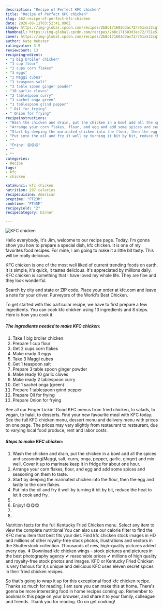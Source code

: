 ```yaml
---
description: "Recipe of Perfect KFC chicken"
title: "Recipe of Perfect KFC chicken"
slug: 662-recipe-of-perfect-kfc-chicken
date: 2020-08-11T03:52:41.896Z
image: https://img-global.cpcdn.com/recipes/2b8c171603d3ac72/751x532cq70/kfc-chicken-recipe-main-photo.jpg
thumbnail: https://img-global.cpcdn.com/recipes/2b8c171603d3ac72/751x532cq70/kfc-chicken-recipe-main-photo.jpg
cover: https://img-global.cpcdn.com/recipes/2b8c171603d3ac72/751x532cq70/kfc-chicken-recipe-main-photo.jpg
author: Kate Webster
ratingvalue: 3.9
reviewcount: 13
recipeingredient:
- "1 big broiler chicken"
- "1 cup flour"
- "2 cups corn flakes"
- "3 eggs"
- "3 Maggi cubes"
- "1 teaspoon salt"
- "3 table spoon ginger powder"
- "10 garlic cloves"
- "2 tablespoon curry"
- "1 sachet onga green"
- "1 tablespoon grind pepper"
- " Oil for frying"
- " Onion for frying"
recipeinstructions:
- "Wash the chicken and drain, put the chicken in a bowl add all the spices and seasoning(Maggi, salt, curry, onga, pepper, garlic, ginger) and mix well, Cover it up to marinate keep it in fridge for about one hour."
- "Arrange your corn flakes, flour, and egg and add some spices and seasoning on them to taste."
- "Start by deeping the marinated chicken into the flour, then the egg and lastly to the corn flakes."
- "Put into the oil and fry it well by turning it bit by bit, reduce the heat to let it cook and fry."
- ""
- "Enjoy! 😋😋😋"
- ""
- ""
categories:
- Recipe
tags:
- kfc
- chicken

katakunci: kfc chicken 
nutrition: 297 calories
recipecuisine: American
preptime: "PT23M"
cooktime: "PT45M"
recipeyield: "2"
recipecategory: Dinner

---
```



![KFC chicken](https://img-global.cpcdn.com/recipes/2b8c171603d3ac72/751x532cq70/kfc-chicken-recipe-main-photo.jpg)

Hello everybody, it's Jim, welcome to our recipe page. Today, I'm gonna show you how to prepare a special dish, kfc chicken. It is one of my favorites food recipes. For mine, I am going to make it a little bit tasty. This will be really delicious.

KFC chicken is one of the most well liked of current trending foods on earth. It is simple, it's quick, it tastes delicious. It's appreciated by millions daily. KFC chicken is something that I have loved my whole life. They are fine and they look wonderful.

Search by city and state or ZIP code. Place your order at kfc.com and leave a note for your driver. Purveyors of the World&#39;s Best Chicken.


To get started with this particular recipe, we have to first prepare a few ingredients. You can cook kfc chicken using 13 ingredients and 8 steps. Here is how you cook it.

<!--inarticleads1-->

##### The ingredients needed to make KFC chicken:

1. Take 1 big broiler chicken
1. Prepare 1 cup flour
1. Get 2 cups corn flakes
1. Make ready 3 eggs
1. Take 3 Maggi cubes
1. Get 1 teaspoon salt
1. Prepare 3 table spoon ginger powder
1. Make ready 10 garlic cloves
1. Make ready 2 tablespoon curry
1. Get 1 sachet onga (green)
1. Prepare 1 tablespoon grind pepper
1. Prepare  Oil for frying
1. Prepare  Onion for frying


See all our Finger Lickin&#39; Good KFC menus from fried chicken, to salads, to vegan, to halal, to desserts. Find your new favourite meal with KFC today. See the full KFC chicken menu, dessert menu and delivery menu with prices on one page. The prices may vary slightly from restaurant to restaurant, due to varying local food produce, rent and labor costs. 

<!--inarticleads2-->

##### Steps to make KFC chicken:

1. Wash the chicken and drain, put the chicken in a bowl add all the spices and seasoning(Maggi, salt, curry, onga, pepper, garlic, ginger) and mix well, Cover it up to marinate keep it in fridge for about one hour.
1. Arrange your corn flakes, flour, and egg and add some spices and seasoning on them to taste.
1. Start by deeping the marinated chicken into the flour, then the egg and lastly to the corn flakes.
1. Put into the oil and fry it well by turning it bit by bit, reduce the heat to let it cook and fry.
1. 
1. Enjoy! 😋😋😋
1. 
1. 


Nutrition facts for the full Kentucky Fried Chicken menu. Select any item to view the complete nutritional You can also use our calorie filter to find the KFC menu item that best fits your diet. Find kfc chicken stock images in HD and millions of other royalty-free stock photos, illustrations and vectors in the Shutterstock collection. Thousands of new, high-quality pictures added every day. ⬇ Download kfc chicken wings - stock pictures and pictures in the best photography agency ✔ reasonable prices ✔ millions of high quality and royalty-free stock photos and images. KFC or Kentucky Fried Chicken is very famous for it,s unique and delicious KFC uses eleven secret spices in their fried chicken recipes. 

So that's going to wrap it up for this exceptional food kfc chicken recipe. Thanks so much for reading. I am sure you can make this at home. There's gonna be more interesting food in home recipes coming up. Remember to bookmark this page on your browser, and share it to your family, colleague and friends. Thank you for reading. Go on get cooking!
